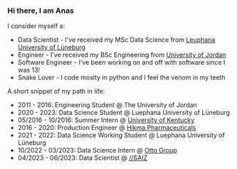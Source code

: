 ### Hi there, I am Anas

I consider myself a:
* Data Scientist - I've received my MSc Data Science from [Leuphana University of Lüneburg](https://www.leuphana.de/en/university.html)
* Engineer - I've received my BSc Engineering from [University of Jordan](http://ju.edu.jo/Home.aspx)
* Software Engineer - I've been working on and off with software since I was 13!
* Snake Lover - I code moslty in python and I feel the venom in my teeth 

A short snippet of my path in life:
* 2011 - 2016: Engineering Student @ The University of Jordan
* 2020 - 2023: Data Science Student @ Luephana University of Lüneburg
* 05/2016 - 10/2016: Summer Intern @ [University of Kentucky](https://www.uky.edu/)
* 2016 - 2020: Production Engineer @ [Hikma Pharmaceuticals](https://www.hikma.com/home/)
* 2021 - 2022: Data Science Working Student @ Luephana University of Lüneburg
* 10/2022 - 03/2023: Data Science Intern @ [Otto Group](https://www.ottogroup.com/de/)
* 04/2023 - 06/2023: Data Scientist @ [//SAIZ](https://www.saiz.io/)

<!--
**ansuff/ansuff** is a ✨ _special_ ✨ repository because its `README.md` (this file) appears on your GitHub profile.

Here are some ideas to get you started:

- 🔭 I’m currently working on ...
- 🌱 I’m currently learning ...
- 👯 I’m looking to collaborate on ...
- 🤔 I’m looking for help with ...
- 💬 Ask me about ...
- 📫 How to reach me: ...a
- 😄 Pronouns: ...
- ⚡ Fun fact: ...
-->
